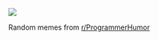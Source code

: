 ![](https://preview.redd.it/kao2jcsftwzd1.png?width=640&crop=smart&auto=webp&s=5b6544f5e7f8f1aeaf16883400a0a258aed5edf3)

 Random memes from [r/ProgrammerHumor](https://www.reddit.com/r/ProgrammerHumor/)
